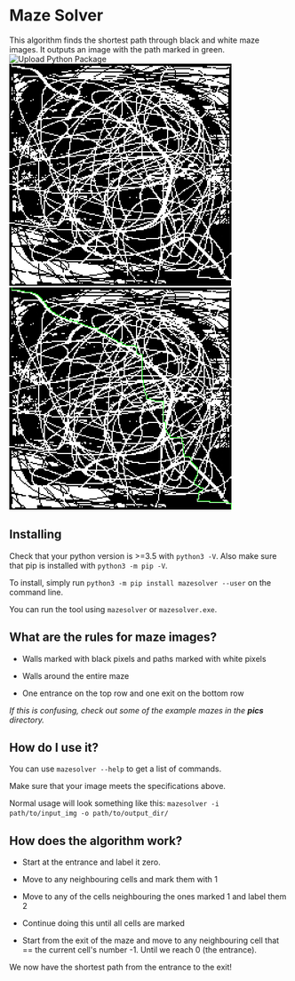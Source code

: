 # Maze Solver
This algorithm finds the shortest path through black and white maze images. It outputs an image with the path marked in green.
![Upload Python Package](https://github.com/exciteabletom/mazesolver/workflows/Upload%20Python%20Package/badge.svg)
<img src="https://raw.githubusercontent.com/exciteabletom/mazesolver/master/pics/crazyMazeBig.jpg"/>
<img src="https://raw.githubusercontent.com/exciteabletom/mazesolver/master/pics/crazyMazeBig_out.jpg"/>

## Installing

Check that your python version is >=3.5 with `python3 -V`.
Also make sure that pip is installed with `python3 -m pip -V`.

To install, simply run `python3 -m pip install mazesolver --user` on the command line.

You can run the tool using `mazesolver` or `mazesolver.exe`.

## What are the rules for maze images?
- Walls marked with black pixels and paths marked with white pixels

- Walls around the entire maze

- One entrance on the top row and one exit on the bottom row

*If this is confusing, check out some of the example mazes in the **pics** directory.*



## How do I use it?

You can use `mazesolver --help` to get a list of commands.

Make sure that your image meets the specifications above.

Normal usage will look something like this: `mazesolver -i path/to/input_img -o path/to/output_dir/`



## How does the algorithm work?

- Start at the entrance and label it zero.

- Move to any neighbouring cells and mark them with 1

- Move to any of the cells neighbouring the ones marked 1 and label them 2

- Continue doing this until all cells are marked

- Start from the exit of the maze and move to any neighbouring cell that == the current cell's number -1. Until we reach 0 (the entrance).

We now have the shortest path from the entrance to the exit!
